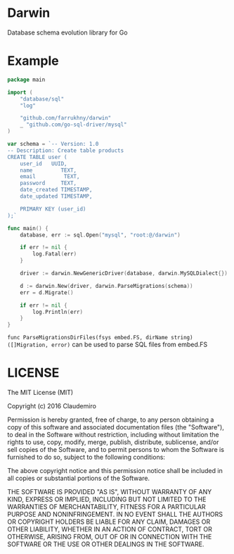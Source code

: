 # Darwin

Database schema evolution library for Go

# Example

```go
package main

import (
	"database/sql"
	"log"

	"github.com/farrukhny/darwin"
	_ "github.com/go-sql-driver/mysql"
)

var schema = `-- Version: 1.0
-- Description: Create table products
CREATE TABLE user (
	user_id   UUID,
	name         TEXT,
	email         TEXT,
	password     TEXT,
	date_created TIMESTAMP,
	date_updated TIMESTAMP,

	PRIMARY KEY (user_id)
);`

func main() {
	database, err := sql.Open("mysql", "root:@/darwin")

	if err != nil {
		log.Fatal(err)
	}

	driver := darwin.NewGenericDriver(database, darwin.MySQLDialect{})

	d := darwin.New(driver, darwin.ParseMigrations(schema))
	err = d.Migrate()

	if err != nil {
		log.Println(err)
	}
}
```

`func ParseMigrationsDirFiles(fsys embed.FS, dirName string) ([]Migration, error)` can be used to parse SQL files from embed.FS

# LICENSE

The MIT License (MIT)

Copyright (c) 2016 Claudemiro

Permission is hereby granted, free of charge, to any person obtaining a copy
of this software and associated documentation files (the "Software"), to deal
in the Software without restriction, including without limitation the rights
to use, copy, modify, merge, publish, distribute, sublicense, and/or sell
copies of the Software, and to permit persons to whom the Software is
furnished to do so, subject to the following conditions:

The above copyright notice and this permission notice shall be included in all
copies or substantial portions of the Software.

THE SOFTWARE IS PROVIDED "AS IS", WITHOUT WARRANTY OF ANY KIND, EXPRESS OR
IMPLIED, INCLUDING BUT NOT LIMITED TO THE WARRANTIES OF MERCHANTABILITY,
FITNESS FOR A PARTICULAR PURPOSE AND NONINFRINGEMENT. IN NO EVENT SHALL THE
AUTHORS OR COPYRIGHT HOLDERS BE LIABLE FOR ANY CLAIM, DAMAGES OR OTHER
LIABILITY, WHETHER IN AN ACTION OF CONTRACT, TORT OR OTHERWISE, ARISING FROM,
OUT OF OR IN CONNECTION WITH THE SOFTWARE OR THE USE OR OTHER DEALINGS IN THE
SOFTWARE.
